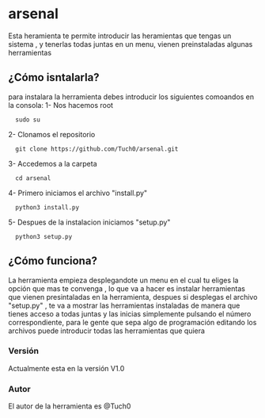 # arsenal
Esta heramienta te permite introducir las heramientas que tengas un sistema , y tenerlas todas juntas en un menu, vienen preinstaladas algunas herramientas

## ¿Cómo isntalarla?
para instalara la herramienta debes introducir los siguientes comoandos en la consola:
  1- Nos hacemos root
```
  sudo su
```
  2- Clonamos el repositorio
```
  git clone https://github.com/Tuch0/arsenal.git
```
  3- Accedemos a la carpeta
```
  cd arsenal
```
  4- Primero iniciamos el archivo "install.py"
```
  python3 install.py
```
  5- Despues de la instalacion iniciamos "setup.py"
```
  python3 setup.py
```
## ¿Cómo funciona?
La herramienta empieza desplegandote un menu en el cual tu eliges la opción que mas te convenga , lo que va a hacer es instalar herramientas que vienen presintaladas en la herramienta, despues si desplegas el archivo "setup.py" , te va a mostrar las herramientas instaladas de manera que tienes acceso a todas juntas y las inicias simplemente pulsando el número correspondiente, para le gente que sepa algo de programación editando los archivos puede introducir todas las herramientas que quiera

### Versión
Actualmente esta en la versión V1.0

### Autor
El autor de la herramienta es @Tuch0

